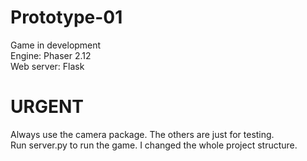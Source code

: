 # Prototype-01
Game in development <br />
Engine: Phaser 2.12 <br />
Web server: Flask <br />

# URGENT <br />
Always use the camera package. The others are just for testing. <br/>
Run server.py to run the game. I changed the whole project structure.
